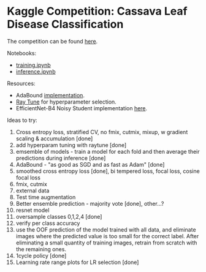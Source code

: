 # Kaggle Competition: Cassava Leaf Disease Classification

The competition can be found [here](https://www.kaggle.com/c/cassava-leaf-disease-classification/overview).

Notebooks:
- [training.ipynb](https://github.com/felixglush/kaggle-cassava-disease-classification/blob/master/training.ipynb)
- [inference.ipynb](https://github.com/felixglush/kaggle-cassava-disease-classification/blob/master/inference.ipynb)

Resources:
- AdaBound [implementation](https://github.com/Luolc/AdaBound/).
- [Ray Tune](https://docs.ray.io/en/latest/tune/index.html) for hyperparameter selection.
- EfficientNet-B4 Noisy Student implementation [here](https://rwightman.github.io/pytorch-image-models/).

Ideas to try:
1. Cross entropy loss, stratified CV, no fmix, cutmix, mixup, w gradient scaling & accumulation [done]
2. add hyperparam tuning with raytune [done]
5. emsemble of models - train a model for each fold and then average their predictions during inference [done]
13. AdaBound - "as good as SGD and as fast as Adam" [done]
2. smoothed cross entropy loss [done], bi tempered loss, focal loss, cosine focal loss
3. fmix, cutmix
4. external data
7. Test time augmentation
8. Better ensemble prediction - majority vote [done], other...?
10. resnet model
11. oversample classes 0,1,2,4 [done]
12. verify per class accuracy
13. use the OOF prediction of the model trained with all data, and eliminate images where the predicted value is too small for the correct label. After eliminating a small quantity of training images, retrain from scratch with the remaining ones.
14. 1cycle policy [done]
15. Learning rate range plots for LR selection [done]
